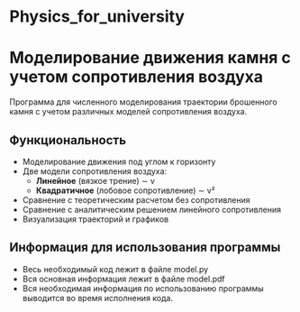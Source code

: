 # Physics_for_university
# Моделирование движения камня с учетом сопротивления воздуха

Программа для численного моделирования траектории брошенного камня с учетом различных моделей сопротивления воздуха.

##  Функциональность

- Моделирование движения под углом к горизонту
- Две модели сопротивления воздуха:
  - **Линейное** (вязкое трение) ∼ v
  - **Квадратичное** (лобовое сопротивление) ∼ v²
- Сравнение с теоретическим расчетом без сопротивления
- Сравнение с аналитическим решением линейного сопротивления
- Визуализация траекторий и графиков

## Информация для использования программы
- Весь необходимый код лежит в файле model.py
- Вся основная информация лежит в файле model.pdf
- Вся необходимая информация по использованию программы выводится во время исполнения кода.
